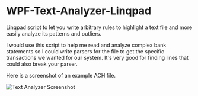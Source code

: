 # WPF-Text-Analyzer-Linqpad
Linqpad script to let you write arbitrary rules to highlight a text file and more easily analyze its patterns and outliers.

I would use this script to help me read and analyze complex bank statements so I could write parsers for the file to get the specific transactions we wanted for our system. It's very good for finding lines that could also break your parser.

Here is a screenshot of an example ACH file.

![Text Analyzer Screenshot](https://raw.githubusercontent.com/KennethRamsey/WPF-Text-Analyzer-Linqpad/master/screenshot.png)
